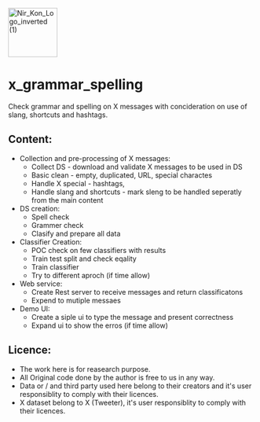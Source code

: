 <p align="left">
<!--   <img src="https://github.com/konnir/x_grammar_spelling/assets/119952960/f415aef0-dd6b-4223-81be-9ce5d677b53a" alt="anyword_logo" width="150" style="margin-left: 50px;"/> -->
  <img src="https://github.com/konnir/x_grammar_spelling/assets/119952960/aaae3161-5d93-4e82-87bf-1ac468f1817a" alt="Nir_Kon_Logo_inverted (1)" width="100"/>
</p>

# x_grammar_spelling
Check grammar and spelling on X messages with concideration on use of slang, shortcuts and hashtags.

## Content:
- Collection and pre-processing of X messages:
  - Collect DS - download and validate X messages to be used in DS 
  - Basic clean - empty, duplicated, URL, special charactes 
  - Handle X special - hashtags,
  - Handle slang and shortcuts - mark sleng to be handled seperatly from the main content
- DS creation:
  - Spell check
  - Grammer check
  - Clasify and prepare all data
- Classifier Creation:
  - POC check on few classifiers with results
  - Train test split and check eqality
  - Train classifier
  - Try to different aproch (if time allow)
- Web service:
  - Create Rest server to receive messages and return classificatons
  - Expend to mutiple messaes
- Demo UI:
  - Create a siple ui to type the message and present correctness
  - Expand ui to show the erros (if time allow)     

## Licence:
- The work here is for reasearch purpose.
- All Original code done by the author is free to us in any way. 
- Data or / and third party used here belong to their creators and it's user responsiblity to comply with their licences. 
- X dataset belong to X (Tweeter), it's user responsiblity to comply with their licences. 

